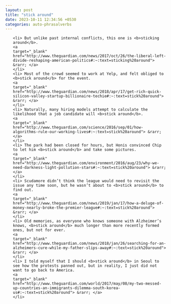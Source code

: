 ```yaml
---
layout: post
title: "stick around"
date: 2023-10-11 12:34:56 +0530
categories: auto-phrasalverbs
---
```

<ol>

    <li> But unlike past internal conflicts, this one is <b>sticking around</b>.
    <a 
    target="_blank" 
    href="http://www.theguardian.com/news/2017/oct/26/the-liberal-left-divide-reshaping-american-politics#:~:text=sticking%20around"> &rarr; </a>
    </li>
    <li> Most of the crowd seemed to work at Yelp, and felt obliged to <b>stick around</b> for the event.
    <a 
    target="_blank" 
    href="http://www.theguardian.com/news/2018/apr/17/get-rich-quick-silicon-valley-startup-billionaire-techie#:~:text=stick%20around"> &rarr; </a>
    </li>
    <li> Naturally, many hiring models attempt to calculate the likelihood that a job candidate will <b>stick around</b>.
    <a 
    target="_blank" 
    href="http://www.theguardian.com/science/2016/sep/01/how-algorithms-rule-our-working-lives#:~:text=stick%20around"> &rarr; </a>
    </li>
    <li> The park had been closed for hours, but Honis convinced Chip to let him <b>stick around</b> and take some pictures.
    <a 
    target="_blank" 
    href="http://www.theguardian.com/environment/2016/aug/23/why-we-need-darkness-light-pollution-stars#:~:text=stick%20around"> &rarr; </a>
    </li>
    <li> Scudamore didn’t think the league would need to revisit the issue any time soon, but he wasn’t about to <b>stick around</b> to find out.
    <a 
    target="_blank" 
    href="http://www.theguardian.com/news/2019/jan/17/how-a-deluge-of-money-nearly-broke-the-premier-league#:~:text=stick%20around"> &rarr; </a>
    </li>
    <li> Old memories, as everyone who knows someone with Alzheimer’s knows, <b>stick around</b> much longer than more recently formed ones, but not for ever.
    <a 
    target="_blank" 
    href="http://www.theguardian.com/news/2018/jan/26/searching-for-an-alzheimers-cure-while-my-father-slips-away#:~:text=stick%20around"> &rarr; </a>
    </li>
    <li> I told myself that I should <b>stick around</b> in Seoul to see how the protests panned out, but in reality, I just did not want to go back to America.
    <a 
    target="_blank" 
    href="http://www.theguardian.com/world/2017/may/08/my-two-messed-up-countries-an-immigrants-dilemma-south-korea-us#:~:text=stick%20around"> &rarr; </a>
    </li>